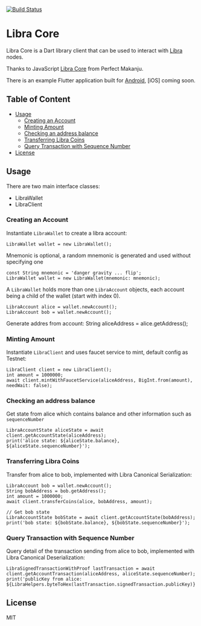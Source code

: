 [![Build Status](https://travis-ci.org/mmsqe/libra-core.svg?branch=master)](https://travis-ci.org/mmsqe/libra-core)

# Libra Core

Libra Core is a Dart library client that can be used to interact with [Libra](https://libra.org/) nodes.

Thanks to JavaScript <a href="https://github.com/perfectmak/libra-core">Libra Core</a> from Perfect Makanju.

There is an example Flutter application built for [Android](https://play.google.com/store/apps/details?id=com.libra.wallet), [iOS] coming soon.

## Table of Content

<!-- toc -->

- [Usage](#usage)
  * [Creating an Account](#creating-an-account)
  * [Minting Amount](#minting-amount)
  * [Checking an address balance](#checking-an-address-balance)
  * [Transferring Libra Coins](#transferring-libra-coins)
  * [Query Transaction with Sequence Number](#query-transaction-with-sequence-number)
- [License](#license)

<!-- tocstop -->

## Usage

There are two main interface classes:

- LibraWallet
- LibraClient


### Creating an Account

Instantiate `LibraWallet` to create a libra account:

    LibraWallet wallet = new LibraWallet();

Mnemonic is optional, a random mnemonic is generated and used without specifying one

    const String mnemonic = 'danger gravity ... flip';
    LibraWallet wallet = new LibraWallet(mnemonic: mnemonic);

A `LibraWallet` holds more than one `LibraAccount` objects, each account being a child of the wallet (start with index 0). 

    LibraAccount alice = wallet.newAccount();
    LibraAccount bob = wallet.newAccount();

Generate addres from account:
    String aliceAddress = alice.getAddress();

### Minting Amount

Instantiate `LibraClient` and uses faucet service to mint, default config as Testnet:

    LibraClient client = new LibraClient();
    int amount = 1000000;
    await client.mintWithFaucetService(aliceAddress, BigInt.from(amount), needWait: false);

### Checking an address balance

Get state from alice which contains balance and other information such as `sequenceNumber`

    LibraAccountState aliceState = await client.getAccountState(aliceAddress);
    print('alice state: ${aliceState.balance}, ${aliceState.sequenceNumber}');

### Transferring Libra Coins

Transfer from alice to bob, implemented with Libra Canonical Serialization:

    LibraAccount bob = wallet.newAccount();
    String bobAddress = bob.getAddress();
    int amount = 1000000;
    await client.transferCoins(alice, bobAddress, amount);

    // Get bob state
    LibraAccountState bobState = await client.getAccountState(bobAddress);
    print('bob state: ${bobState.balance}, ${bobState.sequenceNumber}');

### Query Transaction with Sequence Number

Query detail of the transaction sending from alice to bob, implemented with Libra Canonical Deserialization:

    LibraSignedTransactionWithProof lastTransaction = await client.getAccountTransaction(aliceAddress, aliceState.sequenceNumber);
    print('publicKey from alice: ${LibraHelpers.byteToHex(lastTransaction.signedTransaction.publicKey)}');

## License
MIT